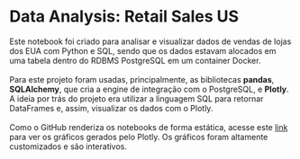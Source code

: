 <!DOCTYPE html>
<html>
		
<body>

<h1>Data Analysis: Retail Sales US</h1>
Este notebook foi criado para analisar e visualizar dados de vendas de lojas dos EUA com Python e SQL, sendo que os dados estavam alocados em uma tabela dentro do RDBMS PostgreSQL em um container Docker.
<br><br>
Para este projeto foram usadas, principalmente, as bibliotecas <b>pandas</b>, <b>SQLAlchemy</b>, que cria a engine de integração com o PostgreSQL, e <b>Plotly</b>. A ideia por trás do projeto era utilizar a linguagem SQL para retornar DataFrames e, assim, visualizar os dados com o Plotly.
<br><br>
Como o GitHub renderiza os notebooks de forma estática, acesse este <a href=https://nbviewer.org/github/gabrielfacheti/da-sales/blob/main/retail_sales_sql.ipynb>link</a> para ver os gráficos gerados pelo Plotly. Os gráficos foram altamente customizados e são interativos.

</body>
</html>
